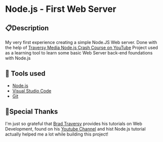 
# Node.js - First Web Server
## :clipboard:Description
My very first experience creating a simple Node.JS Web server. 
Done with the help of [Traversy Media Node.js Crash Course on YouTube](https://youtu.be/fBNz5xF-Kx4?list=PLpqOYy4sbYg8BjPyPmobyMaHiQ3lJH30J)
Project used as a learning tool to learn some basic Web Server back-end foundations with Node.js 

## :wrench: Tools used
* [Node.js](https://nodejs.org/en/)
* [Visual Studio Code](https://code.visualstudio.com/)
* [Git](https://git-scm.com/)

## :gift:Special Thanks
I'm just so grateful that [Brad Traversy](https://github.com/bradtraversy) provides his tutorials on Web Development, found on his [Youtube Channel](https://www.youtube.com/channel/UC29ju8bIPH5as8OGnQzwJyA) and hist Node.js tutorial actually helped me a lot while building this project!
